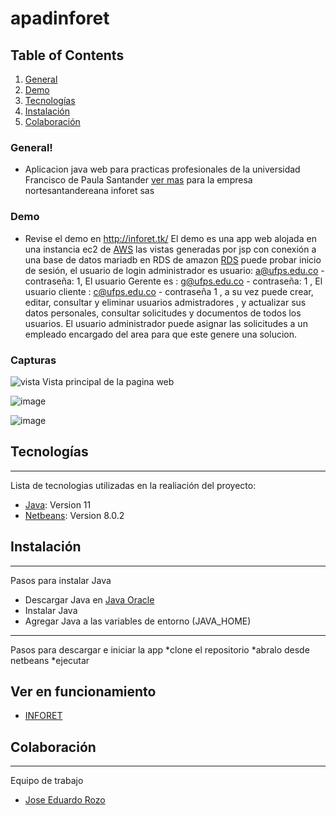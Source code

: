 # apadinforet



## Table of Contents
1. [General](#general)
2. [Demo](#demo)
3. [Tecnologías](#tecnologías)
4. [Instalación](#instalación)
5. [Colaboración](#colaboración)

### General!

* Aplicacion java web para practicas profesionales de la universidad Francisco de Paula Santander [ver mas](https://www.java.com/es/download/help/java_webstart_es.html) 
para la empresa nortesantandereana inforet sas

### Demo
* Revise el demo en http://inforet.tk/
El demo es una app web alojada en una instancia ec2 de [AWS](https://aws.amazon.com/es/ec2/?did=ft_card&trk=ft_card) las vistas generadas por jsp con conexión a una base de
datos mariadb en RDS de amazon  [RDS](https://aws.amazon.com/es/rds/?did=ft_card&trk=ft_card) puede probar inicio de sesión, el usuario de login administrador es usuario: a@ufps.edu.co - contraseña: 1, El usuario Gerente es : g@ufps.edu.co - contraseña: 1 , El usuario cliente : c@ufps.edu.co - contraseña 1 , a su vez 
puede crear, editar, consultar y eliminar usuarios admistradores , y actualizar sus datos personales, consultar solicitudes y documentos de todos los usuarios.
El usuario administrador puede asignar las solicitudes a un empleado encargado del area para que este genere una solucion.

### Capturas
![vista](https://user-images.githubusercontent.com/34385915/144354172-dece5af4-66be-4301-99f0-ce841bf60ad4.jpg)
Vista principal de la pagina web

![image](https://user-images.githubusercontent.com/34385915/145727658-09401032-4021-4d19-a085-65a8f201702f.png)


![image](https://user-images.githubusercontent.com/34385915/140248261-c630f78e-6617-47d2-98dd-4dfc387faeae.png)


## Tecnologías
***
Lista de tecnologias utilizadas en la realiación del proyecto:
* [Java](https://www.oracle.com/java/technologies/downloads/): Version 11
* [Netbeans](https://netbeans.apache.org/download/index.html): Version 8.0.2


## Instalación
*** 
Pasos para instalar Java
* Descargar Java en [Java Oracle](https://www.oracle.com/java/technologies/downloads/)
* Instalar Java 
* Agregar Java a las variables de entorno (JAVA_HOME)

***
Pasos para descargar e iniciar la app
*clone el repositorio
*abralo desde netbeans
*ejecutar

## Ver en funcionamiento
* [INFORET](http://inforet.tk/)

## Colaboración
***
Equipo de trabajo
* [Jose Eduardo Rozo](https://github.com/joseedye)
